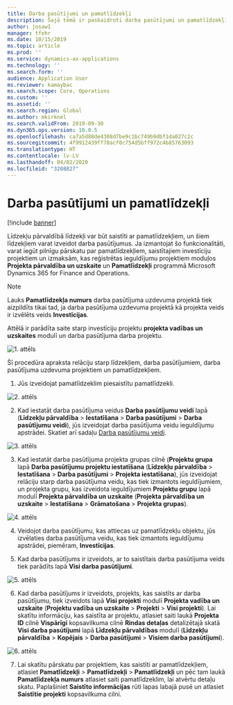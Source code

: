 ```yaml
---
title: Darba pasūtījumi un pamatlīdzekļi
description: Šajā tēmā ir paskaidroti darba pasūtījumi un pamatlīdzekļi līdzekļu pārvaldībā.
author: josaw1
manager: tfehr
ms.date: 10/15/2019
ms.topic: article
ms.prod: ''
ms.service: dynamics-ax-applications
ms.technology: ''
ms.search.form: ''
audience: Application User
ms.reviewer: kamaybac
ms.search.scope: Core, Operations
ms.custom: ''
ms.assetid: ''
ms.search.region: Global
ms.author: mkirknel
ms.search.validFrom: 2019-09-30
ms.dyn365.ops.version: 10.0.5
ms.openlocfilehash: ca7a5d88de4308d7be9c1bc749b9dbf1da027c2c
ms.sourcegitcommit: 4f9912439ff78acf0c754d5bff972c4b85763093
ms.translationtype: HT
ms.contentlocale: lv-LV
ms.lasthandoff: 04/02/2020
ms.locfileid: "3208827"
---
```

# <a name="work-orders-and-fixed-assets"></a>Darba pasūtījumi un pamatlīdzekļi

[!include [banner](../../includes/banner.md)]


Līdzekļu pārvaldībā līdzekļi var būt saistīti ar pamatlīdzekļiem, un šiem līdzekļiem varat izveidot darba pasūtījumus. Ja izmantojat šo funkcionalitāti, varat iegūt pilnīgu pārskatu par pamatlīdzekļiem, saistītajiem investīciju projektiem un izmaksām, kas reģistrētas ieguldījumu projektiem moduļos **Projekta pārvaldība un uzskaite** un **Pamatlīdzekļi** programmā Microsoft Dynamics 365 for Finance and Operations.

>[!NOTE]
>Lauks **Pamatlīdzekļa numurs** darba pasūtījuma uzdevuma projektā tiek aizpildīts tikai tad, ja darba pasūtījuma uzdevuma projektā kā projekta veids ir izvēlēts veids **Investīcijas**.

Attēlā ir parādīta saite starp investīciju projektu **projekta vadības un uzskaites** modulī un darba pasūtījuma darba projektu.

![1. attēls](media/24-work-orders.png)

Šī procedūra apraksta relāciju starp līdzekļiem, darba pasūtījumiem, darba pasūtījuma uzdevuma projektiem un pamatlīdzekļiem.

1. Jūs izveidojat pamatlīdzeklim piesaistītu pamatlīdzekli.

![2. attēls](media/25-work-orders.png)

2. Kad iestatāt darba pasūtījuma veidus **Darba pasūtījumu veidi** lapā (**Līdzekļu pārvaldība** > **Iestatīšana** > **Darba pasūtījumi** > **Darba pasūtījumu veidi**), jūs izveidojat darba pasūtījuma veidu ieguldījumu apstrādei. Skatiet arī sadaļu [Darba pasūtījumu veidi](../setup-for-work-orders/work-order-types.md).

![3. attēls](media/26-work-orders.png)

3. Kad iestatāt darba pasūtījuma projekta grupas cilnē (**Projektu grupa** lapā **Darba pasūtījumu projektu iestatīšana** (**Līdzekļu pārvaldība** > **Iestatīšana** > **Darba pasūtījumi** > **Projekta iestatīšana**), jūs izveidojat relāciju starp darba pasūtījuma veidu, kas tiek izmantots ieguldījumiem, un projekta grupu, kas izveidota ieguldījumiem **Projektu grupu** lapā modulī **Projekta pārvaldība un uzskaite** (**Projekta pārvaldība un uzskaite** > **Iestatīšana** > **Grāmatošana** > **Projekta grupas**).

![4. attēls](media/27-work-orders.png)

4. Veidojot darba pasūtījumu, kas attiecas uz pamatlīdzekļu objektu, jūs izvēlaties darba pasūtījuma veidu, kas tiek izmantots ieguldījumu apstrādei, piemēram, **Investīcijas**.

5. Kad darba pasūtījums ir izveidots, ar to saistītais darba pasūtījuma veids tiek parādīts lapā **Visi darba pasūtījumi**.

![5. attēls](media/28-work-orders.png)

6. Kad darba pasūtījums ir izveidots, projekts, kas saistīts ar darba pasūtījumu, tiek izveidots lapā **Visi projekti** modulī **Projekta vadība un uzskaite** (**Projektu vadība un uzskaite** > **Projekti** > **Visi projekti**). Lai skatītu informāciju, kas saistīta ar projektu, atlasiet saiti laukā **Projekta ID** cilnē **Vispārīgi** kopsavilkuma cilnē **Rindas detaļas** detalizētajā skatā **Visi darba pasūtījumi** lapā **Līdzekļu pārvaldības** modulī (**Līdzekļu pārvaldība** > **Kopējais** > **Darba pasūtījumi** > **Visiem darba pasūtījumi**).

![6. attēls](media/29-work-orders.png)

7. Lai skatītu pārskatu par projektiem, kas saistīti ar pamatlīdzekļiem, atlasiet **Pamatlīdzekļi** > **Pamatlīdzekļi** > **Pamatlīdzekļi** un pēc tam laukā **Pamatlīdzekļa numurs** atlasiet saiti pamatlīdzeklim, lai atvērtu detaļu skatu. Paplašiniet **Saistīto informācijas** rūti lapas labajā pusē un atlasiet **Saistītie projekti** kopsavilkuma cilni.

